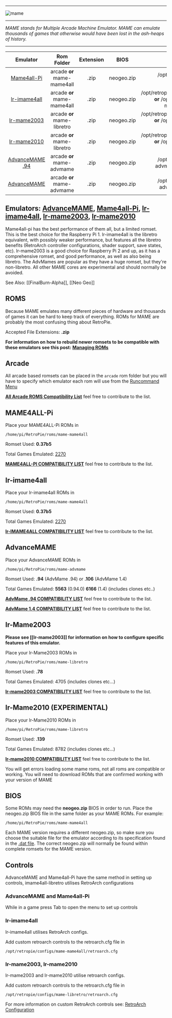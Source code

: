 ***
![mame](https://cloud.githubusercontent.com/assets/10035308/12213821/0acf7328-b63d-11e5-8127-48c8c5d31fe3.png)
***
_MAME stands for Multiple Arcade Machine Emulator. MAME can emulate thousands of games that otherwise would have been lost in the ash-heaps of history._

***

| Emulator | Rom Folder | Extension | BIOS |  Controller Config |
| :---: | :---: | :---: | :---: | :---: |
| [Mame4all-Pi](https://github.com/RetroPie/mame4all-pi) | arcade **or** mame-mame4all | .zip | neogeo.zip | /opt/retropie/configs/mame-mame4all/mame.cfg |
| [lr-imame4all](https://github.com/libretro/imame4all-libretro) | arcade **or** mame-mame4all | .zip | neogeo.zip | /opt/retropie/configs/arcade/retroarch.cfg, **or** /opt/retropie/configs/mame-mame4all/retroarch.cfg |
| [lr-mame2003](https://github.com/libretro/mame2003-libretro) | arcade **or** mame-libretro | .zip | neogeo.zip | /opt/retropie/configs/arcade/retroarch.cfg, **or** /opt/retropie/configs/mame-libretro/retroarch.cfg |
| [lr-mame2010](https://github.com/libretro/mame2010-libretro) | arcade **or** mame-libretro | .zip | neogeo.zip | /opt/retropie/configs/arcade/retroarch.cfg, **or** /opt/retropie/configs/mame-libretro/retroarch.cfg |
| [AdvanceMAME .94](http://advancemame.sourceforge.net/) | arcade **or** mame-advmame | .zip | neogeo.zip | /opt/retropie/configs/mame-advmame/advmame-0.94.0.rc |
| [AdvanceMAME](http://advancemame.sourceforge.net/) | arcade **or** mame-advmame | .zip | neogeo.zip | /opt/retropie/configs/mame-advmame/advmame-1.4.rc |

## Emulators: [AdvanceMAME](http://advancemame.sourceforge.net/), [Mame4all-Pi](https://github.com/RetroPie/mame4all-pi), [lr-imame4all](https://github.com/libretro/imame4all-libretro), [lr-mame2003](https://github.com/libretro/mame2003-libretro), [lr-mame2010](https://github.com/libretro/mame2010-libretro)

Mame4all-pi has the best performance of them all, but a limited romset. This is the best choice for the Raspberry Pi 1. lr-imame4all is the libretro equivalent, with possibly weaker performance, but features all the libretro benefits (RetroArch controller configurations, shader support, save states, etc). lr-mame2003 is a good choice for Raspberry Pi 2 and up, as it has a comprehensive romset, and good performance, as well as also being libretro. The AdvMames are popular as they have a huge romset, but they're non-libretro. All other MAME cores are experimental and should normally be avoided.

See Also: [[FinalBurn-Alpha]], [[Neo Geo]]

## ROMS

Because MAME emulates many different pieces of hardware and thousands of games it can be hard to keep track of everything. ROMs for MAME are probably the most confusing thing about RetroPie.

Accepted File Extensions: **.zip**

**For information on how to rebuild newer romsets to be compatible with these emulators see this post:**
**[Managing ROMs](https://github.com/petrockblog/RetroPie-Setup/wiki/Managing-ROMs)**

## **Arcade**

All arcade based romsets can be placed in the `arcade` rom folder but you will have to specify which emulator each rom will use from the [Runcommand Menu](runcommand)

[**All Arcade ROMS Compatibility List**](https://docs.google.com/spreadsheets/d/1antILt7D12EWOFzyJwTfB86NceghMJKXG7CdYumuHec/edit?usp=sharing) feel free to contribute to the list.

## **MAME4ALL-Pi**

Place your MAME4ALL-Pi ROMs in
```
/home/pi/RetroPie/roms/mame-mame4all
```

Romset Used: **0.37b5**

Total Games Emulated: [2270](http://code.google.com/p/imame4all/wiki/GameList) 

[**MAME4ALL-PI COMPATIBILITY LIST**](https://docs.google.com/spreadsheets/d/1gpuoZx78kDDdnf_yADicsSZHMfpOxNySSov7UdCDAik/edit?usp=sharing)  feel free to contribute to the list.

## **lr-imame4all**

Place your lr-imame4all ROMs in
```
/home/pi/RetroPie/roms/mame-mame4all
```

Romset Used: **0.37b5**

Total Games Emulated: [2270](http://code.google.com/p/imame4all/wiki/GameList) 

[**lr-IMAME4ALL COMPATIBILITY LIST**](https://docs.google.com/spreadsheets/d/1Fmx2RPcgVgIIeKpaBKNEGWCDuu3DGfR-VkrnIVsIpeE/edit?usp=sharing)  feel free to contribute to the list.

## **AdvanceMAME**

Place your AdvanceMAME ROMs in
```
/home/pi/RetroPie/roms/mame-advmame
```

Romset Used: **.94** (AdvMame .94) or **.106** (AdvMame 1.4)

Total Games Emulated: **5563** (0.94.0) **6166** (1.4) (includes clones etc..)

[**AdvMame .94 COMPATIBILITY LIST**](https://docs.google.com/spreadsheets/d/1AEQ94buG0rvbW0xdnYKeuEhHeCbuZlRfRJQCb1Dt8fw/edit?usp=sharing)  feel free to contribute to the list.

[**AdvMame 1.4 COMPATIBILITY LIST**](https://docs.google.com/spreadsheets/d/1RapyxChe2BMOfbX-FsCup9SXGxvS1WmXAofwaTJtmxc/edit?usp=sharing)  feel free to contribute to the list.

## lr-Mame2003

**Please see [[lr-mame2003]] for information on how to configure specific features of this emulator.**

Place your lr-Mame2003 ROMs in
```
/home/pi/RetroPie/roms/mame-libretro
```

Romset Used: **.78**

Total Games Emulated: 4705 (includes clones etc...)

[**lr-mame2003 COMPATIBILITY LIST**](https://docs.google.com/spreadsheets/d/1LP1MELCvcxu7TfiowF_0ZuvRVEMqlfQyTVetnOJvuJc/edit?usp=sharing)  feel free to contribute to the list.

## lr-Mame2010 (EXPERIMENTAL)

Place your lr-Mame2010 ROMs in
```
/home/pi/RetroPie/roms/mame-libretro
```

Romset Used: **.139**

Total Games Emulated: 8782 (includes clones etc...)

[**lr-mame2010 COMPATIBILITY LIST**](https://docs.google.com/spreadsheets/d/1IRSmFrSDvIc6gAw0gn12TcQ3HDOwmrETTor8wvvb7VI/edit?usp=sharing) feel free to contribute to the list.

You will get errors loading some mame roms, not all roms are compatible or working. You will need to download ROMs that are confirmed working with your version of MAME

## BIOS
Some ROMs may need the **neogeo.zip** BIOS in order to run. Place the neogeo.zip BIOS file in the same folder as your MAME ROMs. For example:
```shell
/home/pi/RetroPie/roms/mame-mame4all
```

Each MAME version requires a different neogeo.zip, so make sure you choose the suitable file for the emulator according to its specification found in the [.dat file](https://github.com/RetroPie/RetroPie-Setup/wiki/Managing-ROMs#step-3---acquire-dat-files). The correct neogeo.zip will normally be found within complete romsets for the MAME version.

## Controls
AdvanceMAME and Mame4all-Pi have the same method in setting up controls, imame4all-libretro utilises RetroArch configurations

### AdvanceMAME and Mame4all-Pi

While in a game press Tab to open the menu to set up controls

### lr-imame4all

lr-imame4all utilises RetroArch configs.

Add custom retroarch controls to the retroarch.cfg file in
```shell
/opt/retropie/configs/mame-mame4all/retroarch.cfg
```
### lr-mame2003, lr-mame2010

lr-mame2003 and lr-mame2010 utilise retroarch configs.

Add custom retroarch controls to the retroarch.cfg file in
```shell
/opt/retropie/configs/mame-libretro/retroarch.cfg
```
For more information on custom RetroArch controls see: [RetroArch Configuration](https://github.com/petrockblog/RetroPie-Setup/wiki/RetroArch-Configuration)